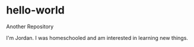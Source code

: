 # hello-world
Another Repository

I'm Jordan. I was homeschooled and am interested in learning new things. 
